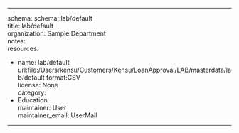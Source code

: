 


---  
schema: schema::lab/default  
title: lab/default  
organization: Sample Department  
notes:   
resources:  
- name: lab/default 
 url:file:/Users/kensu/Customers/Kensu/LoanApproval/LAB/masterdata/lab/default 
 format:CSV  
license: None  
category:
 - Education  
maintainer: User  
maintainer_email: UserMail  
---